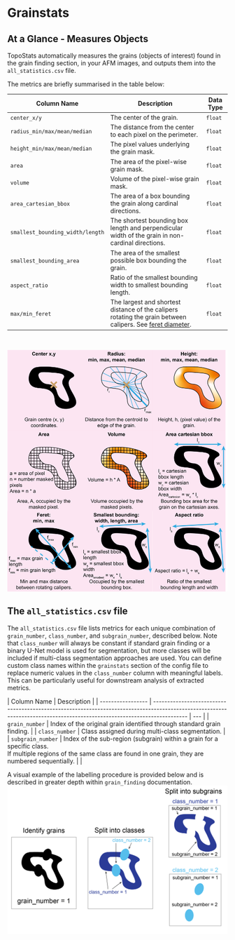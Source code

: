 # Grainstats

## At a Glance - Measures Objects

TopoStats automatically measures the grains (objects of interest) found in the grain finding section, in your
AFM images, and outputs them into the `all_statistics.csv` file.

The metrics are briefly summarised in the table below:

| Column Name                      | Description                                                                                                                                                | Data Type |
| -------------------------------- | ---------------------------------------------------------------------------------------------------------------------------------------------------------- | --------- |
| `center_x/y`                     | The center of the grain.                                                                                                                                   | `float`   |
| `radius_min/max/mean/median`     | The distance from the center to each pixel on the perimeter.                                                                                               | `float`   |
| `height_min/max/mean/median`     | The pixel values underlying the grain mask.                                                                                                                | `float`   |
| `area`                           | The area of the pixel-wise grain mask.                                                                                                                     | `float`   |
| `volume`                         | Volume of the pixel-wise grain mask.                                                                                                                       | `float`   |
| `area_cartesian_bbox`            | The area of a box bounding the grain along cardinal directions.                                                                                            | `float`   |
| `smallest_bounding_width/length` | The shortest bounding box length and perpendicular width of the grain in non-cardinal directions.                                                          | `float`   |
| `smallest_bounding_area`         | The area of the smallest possible box bounding the grain.                                                                                                  | `float`   |
| `aspect_ratio`                   | Ratio of the smallest bounding width to smallest bounding length.                                                                                          | `float`   |
| `max/min_feret`                  | The largest and shortest distance of the calipers rotating the grain between calipers. See [feret diameter](https://en.wikipedia.org/wiki/Feret_diameter). | `float`   |

&nbsp;

![Grain Stats image table pt1](../_static/images/grainstats/ts2_gs_metrics.png)

## The `all_statistics.csv` file
The `all_statistics.csv` file lists metrics for each unique combination of `grain_number`, `class_number`, and `subgrain_number`, described below.
Note that `class_number` will always be constant if standard grain finding or a binary U-Net model is used for segmentation, 
but more classes will be included if multi-class segmentation approaches are used. You can define custom class names within 
the `grainstats` section of the config file to replace numeric values in the `class_number` column with meaningful labels. 
This can be particularly useful for downstream analysis of extracted metrics.

| Column Name       | Description                                                                                                                                                              |
| ----------------- | ------------------------------------------------------------------------------------------------------------------------------------------------------------------------ | --- |
| `grain_number`    | Index of the original grain identified through standard grain finding.                                                                                                   |
| `class_number`    | Class assigned during multi-class segmentation.                                                                                                                          |
| `subgrain_number` | Index of the sub-region (subgrain) within a grain for a specific class.<br>If multiple regions of the same class are found in one grain, they are numbered sequentially. |     |

A visual example of the labelling procedure is provided below and is
described in greater depth within `grain_finding` documentation.
![grain-class-subgrain](../_static/images/grainstats/methods-09.png)
